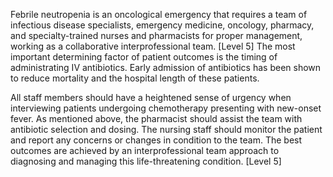 Febrile neutropenia is an oncological emergency that requires a team of infectious disease specialists, emergency medicine, oncology, pharmacy, and specialty-trained nurses and pharmacists for proper management, working as a collaborative interprofessional team. [Level 5] The most important determining factor of patient outcomes is the timing of administrating IV antibiotics. Early admission of antibiotics has been shown to reduce mortality and the hospital length of these patients.

All staff members should have a heightened sense of urgency when interviewing patients undergoing chemotherapy presenting with new-onset fever. As mentioned above, the pharmacist should assist the team with antibiotic selection and dosing. The nursing staff should monitor the patient and report any concerns or changes in condition to the team. The best outcomes are achieved by an interprofessional team approach to diagnosing and managing this life-threatening condition. [Level 5]